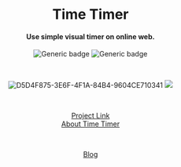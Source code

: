 <div align="center">

# Time Timer

#### Use simple visual timer on online web.

![Generic badge](https://img.shields.io/github/deployments/fecapark/time-timer/production?label=build&logoColor=white)
![Generic badge](https://img.shields.io/github/deployments/fecapark/time-timer/production?label=vercel&logo=vercel&logoColor=white)

<br />

![D5D4F875-3E6F-4F1A-84B4-9604CE710341](https://user-images.githubusercontent.com/101973955/215377125-a0c4fd31-48d9-4e78-bafb-41f898faf093.gif)
![](https://velog.velcdn.com/images/fecapark/post/8000c451-6796-4c4c-91e0-15169b527332/image.gif)
  
<br />

[Project Link](https://timer.fecapark.com)  
[About Time Timer](https://www.timetimer.com)
  
<br />
  
[Blog](https://velog.io/@fecapark/나의-첫-프론트엔드-프로젝트)

<br />
</div>

